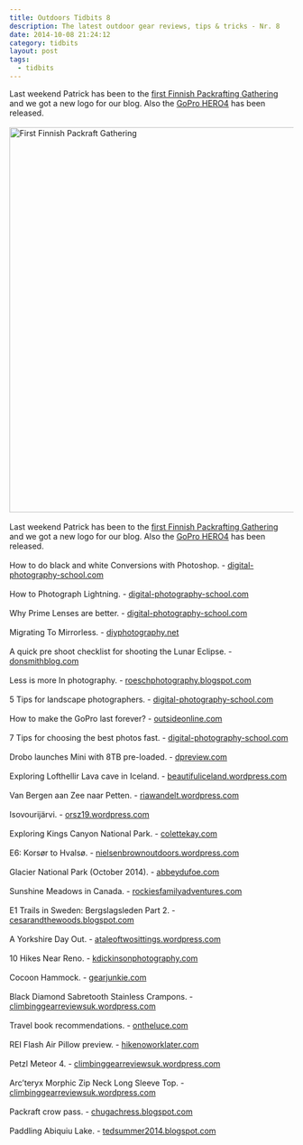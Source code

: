 ```yaml
---
title: Outdoors Tidbits 8
description: The latest outdoor gear reviews, tips & tricks - Nr. 8
date: 2014-10-08 21:24:12
category: tidbits
layout: post
tags:
  - tidbits
---
```

Last weekend Patrick has been to the [first Finnish Packrafting Gathering](http://hikeventures.com/first-finnish-packrafting-gathering/)  and we got a new logo for our blog. Also the [GoPro HERO4](http://www.rei.com/product/882144/gopro-hero4-camera-black-edition?mr%3AtrackingCode=B76C99A8-414D-E411-AF04-BC305BF82162&mr%3AreferralID=NA&cm_mmc=aff_AL-_-125311-_-150351-_-datafeed&avad=150351_b732a08b) has been released.
<br><br><a href="https://www.flickr.com/photos/90204224@N07/15455579955"><img src="https://c3.staticflickr.com/3/2941/15455579955_db47a21efa_b.jpg" width="1024" height="683" alt="First Finnish Packraft Gathering"></a><!--more-->
<br><br>
Last weekend Patrick has been to the [first Finnish Packrafting Gathering](http://hikeventures.com/first-finnish-packrafting-gathering/)  and we got a new logo for our blog. Also the [GoPro HERO4](http://www.rei.com/product/882144/gopro-hero4-camera-black-edition?mr%3AtrackingCode=B76C99A8-414D-E411-AF04-BC305BF82162&mr%3AreferralID=NA&cm_mmc=aff_AL-_-125311-_-150351-_-datafeed&avad=150351_b732a08b) has been released.
<br><br>
How to do black and white Conversions with Photoshop. - [digital-photography-school.com](http://digital-photography-school.com/how-to-do-great-black-and-white-conversions-using-photoshop/)
<br><br>
How to Photograph Lightning. - [digital-photography-school.com](http://digital-photography-school.com/how-to-photograph-lightning-the-ultimate-guide/)
<br><br>
Why Prime Lenses are better. - [digital-photography-school.com](http://digital-photography-school.com/why-prime-lenses-are-better-than-zooms/)
<br><br>
Migrating To Mirrorless. - [diyphotography.net](http://www.diyphotography.net/migrating-mirrorless-heres-everything-need-know-make-switch/)
<br><br>
A quick pre shoot checklist for shooting the Lunar Eclipse. - [donsmithblog.com](http://www.diyphotography.net/quick-pre-checklist-shooting-lunar-eclipse-tomorrow/)
<br><br>
Less is more In photography. - [roeschphotography.blogspot.com](http://roeschphotography.blogspot.com/2014/10/less-is-more-in-photography.html)
<br><br>
5 Tips for landscape photographers. - [digital-photography-school.com](http://digital-photography-school.com/5-tips-newbie-landscape-photographers/)
<br><br>
How to make the GoPro last forever? - [outsideonline.com](http://www.outsideonline.com/outdoor-gear/gear-shed/gear-guy/How-Do-I-Make-My-GoPro-Last-Forever.html)
<br><br>
7 Tips for choosing the best photos fast. - [digital-photography-school.com](http://digital-photography-school.com/taking-out-the-garbage-7-tips-for-choosing-your-best-photos-fast/)
<br><br>
Drobo launches Mini with 8TB pre-loaded. - [dpreview.com](http://www.dpreview.com/articles/4498902302/drobo-launches-mini-with-8tb-pre-loaded)
<br><br>
Exploring Lofthellir Lava cave in Iceland. - [beautifuliceland.wordpress.com](http://beautifuliceland.wordpress.com/2014/10/03/icelandic-road-trip-exploring-lofthellir-lava-cave)
<br><br>
Van Bergen aan Zee naar Petten. - [riawandelt.wordpress.com](http://riawandelt.wordpress.com/2014/10/03/van-bergen-aan-zee-naar-petten)
<br><br>
Isovourijärvi. - [orsz19.wordpress.com](http://orsz19.wordpress.com/2014/10/03/isovourijarvi)
<br><br>
Exploring Kings Canyon National Park. - [colettekay.com](http://colettekay.com/2014/10/03/destination-kings-canyon-national-park)
<br><br>
E6: Korsør to Hvalsø. - [nielsenbrownoutdoors.wordpress.com](http://nielsenbrownoutdoors.wordpress.com/2014/10/05/e6-korsor-to-hvalso)
<br><br>
Glacier National Park (October 2014). - [abbeydufoe.com](http://abbeydufoe.com/2014/10/06/outdoor-exploration-glacier-national-park-october-2014)
<br><br>
Sunshine Meadows in Canada. - [rockiesfamilyadventures.com](http://www.rockiesfamilyadventures.com/2014/10/sunshine-meadows-one-of-canadas-top.html)
<br><br>
E1 Trails in Sweden: Bergslagsleden Part 2. - [cesarandthewoods.blogspot.com](http://cesarandthewoods.blogspot.com/2014/10/cesars-guide-to-e1-trails-in-sweden.html)
<br><br>
A Yorkshire Day Out. - [ataleoftwosittings.wordpress.com](http://ataleoftwosittings.wordpress.com/2014/10/08/a-yorkshire-day-out)
<br><br>
10 Hikes Near Reno. - [kdickinsonphotography.com](http://kdickinsonphotography.com/2014/10/08/10-great-hikes-near-renotahoe)
<br><br>
Cocoon Hammock. - [gearjunkie.com](http://gearjunkie.com/adventurers-cocoon-hammock-pad-pocket-zips-closed)
<br><br>
Black Diamond Sabretooth Stainless Crampons. - [climbinggearreviewsuk.wordpress.com](http://climbinggearreviewsuk.wordpress.com/2014/10/07/black-diamond-sabretooth-stainless-crampons-climbing-gear-review)
<br><br>
Travel book recommendations. - [ontheluce.com](http://www.ontheluce.com/2014/10/08/reads-on-the-road-2-travel-book-recommendations/)
<br><br>
REI Flash Air Pillow preview. - [hikenoworklater.com](http://hikenoworklater.com/2014/10/03/first-look-rei-flash-air-pillow)
<br><br>
Petzl Meteor 4. - [climbinggearreviewsuk.wordpress.com](http://climbinggearreviewsuk.wordpress.com/2014/10/06/petzl-meteor-4)
<br><br>
Arc’teryx Morphic Zip Neck Long Sleeve Top. - [climbinggearreviewsuk.wordpress.com](http://climbinggearreviewsuk.wordpress.com/2014/10/06/arcteryx-morphic-zip-neck-long-sleeve-top-climbing-gear-review)
<br><br>
Packraft crow pass. - [chugachress.blogspot.com](http://chugachress.blogspot.com/2014/10/packraft-crow-pass.html)
<br><br>
Paddling Abiquiu Lake. - [tedsummer2014.blogspot.com](http://tedsummer2014.blogspot.com/2014/10/paddling-abiquiu-lake.html)
